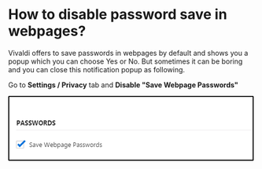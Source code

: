 # How to disable password save in webpages?

Vivaldi offers to save passwords in webpages by default and shows you a popup which you can choose Yes or No. But sometimes it can be boring and you can close this notification popup as following.

Go to **Settings / Privacy** tab and **Disable "Save Webpage Passwords"**

![save passwords](../images/save-pass.png)
